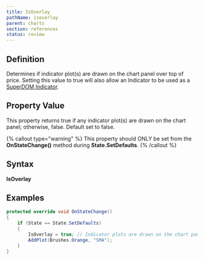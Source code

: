 ```yaml
---
title: IsOverlay
pathName: isoverlay
parent: charts
section: references
status: review
---
```


## Definition

Determines if indicator plot(s) are drawn on the chart panel over top of price. Setting this value to true will also allow an Indicator to be used as a [SuperDOM Indicator](working_with_indicators_superdom).

## Property Value

This property returns true if any indicator plot(s) are drawn on the chart panel; otherwise, false. Default set to false.

{% callout type="warning" %}
This property should ONLY be set from the **OnStateChange()** method during **State.SetDefaults**.
{% /callout %}

## Syntax

**IsOverlay**

## Examples

```csharp
protected override void OnStateChange()
{
    if (State == State.SetDefaults)
    {
        IsOverlay = true; // Indicator plots are drawn on the chart panel on top of price     
        AddPlot(Brushes.Orange, "SMA");
    }
}
```
